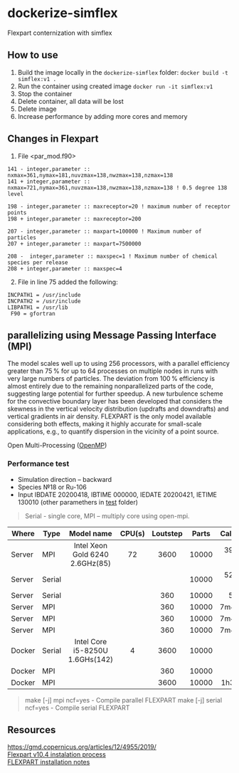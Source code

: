 # dockerize-simflex

Flexpart conternization with simflex

## How to use

1. Build the image locally in the `dockerize-simflex` folder:
`docker build -t simflex:v1 .`
2. Run the container using created image
`docker run -it simflex:v1`
3. Stop the container
4. Delete container, all data will be lost
5. Delete image
6. Increase performance by adding more cores and memory

## Changes in Flexpart

1. File <par_mod.f90>

```
141 - integer,parameter :: nxmax=361,nymax=181,nuvzmax=138,nwzmax=138,nzmax=138
141 + integer,parameter :: nxmax=721,nymax=361,nuvzmax=138,nwzmax=138,nzmax=138 ! 0.5 degree 138 level

198 - integer,parameter :: maxreceptor=20 ! maximum number of receptor points
198 + integer,parameter :: maxreceptor=200

207 - integer,parameter :: maxpart=100000 ! Maximum number of particles
207 + integer,parameter :: maxpart=7500000

208 -  integer,parameter :: maxspec=1 ! Maximum number of chemical species per release
208 + integer,parameter :: maxspec=4
```

2. File <makefile> in line 75 added the following:

```
INCPATH1 = /usr/include
INCPATH2 = /usr/include
LIBPATH1 = /usr/lib
 F90 = gfortran
```

## parallelizing using Message Passing Interface (MPI)

The model scales well up to using 256 processors, with a parallel efficiency greater than 75 % for up to 64 processes on multiple nodes in runs with very large numbers of particles. The deviation from 100 % efficiency is almost entirely due to the remaining nonparallelized parts of the code, suggesting large potential for further speedup. A new turbulence scheme for the convective boundary layer has been developed that considers the skewness in the vertical velocity distribution (updrafts and downdrafts) and vertical gradients in air density. FLEXPART is the only model available considering both effects, making it highly accurate for small-scale applications, e.g., to quantify dispersion in the vicinity of a point source.

Open Multi-Processing ([OpenMP](http://www.openmp.org/))

### Performance test

- Simulation direction – backward
- Species №18 or Ru-106
- Input IBDATE 20200418, IBTIME 000000, IEDATE 20200421, IETIME 130010 (other paramethers in [test](/flexpart_v10.4/test/) folder)

> Serial - single core, MPI – multiply core using open-mpi.

|Where|Type|Model name|CPU(s)|Loutstep|Parts|Calc Times|
|-|-|:-:|:-:|:-:|:-:|:-:|
|Server|MPI|Intel Xeon Gold 6240 2.6GHz(85)|72|3600|10000|3977s or 66m|
|Server|Serial||||10000|5280s or 83m|
|Server|Serial|||360|10000|5246s|
|Server|MPI|||360|10000|7m46.718s|
|Server|MPI|||360|10000|7m47.168s|
|Server|MPI|||360|10000|7m46.115s|
|Docker|Serial|Intel Core i5-8250U 1.6GHs(142)|4|3600|10000|0s|
|Docker|MPI|||360|10000|0s|
|Docker|MPI|||3600|10000|1h35m28s|


> make [-j] mpi ncf=yes - Compile parallel FLEXPART
> make [-j] serial ncf=yes - Compile serial FLEXPART

## Resources

<https://gmd.copernicus.org/articles/12/4955/2019/>  
[Flexpart v10.4 instalation process](https://www.jianshu.com/p/6bc7cee6c9bf)  
[FLEXPART installation notes](http://paisheng.me/2018/08/10/FLEXPART_INSTALLATION_NOTE)

